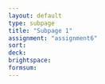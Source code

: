 ```yaml
---
layout: default
type: subpage
title: "Subpage 1"
assignment: "assignment6"
sort:
deck:
brightspace:
formsum:
---
```

